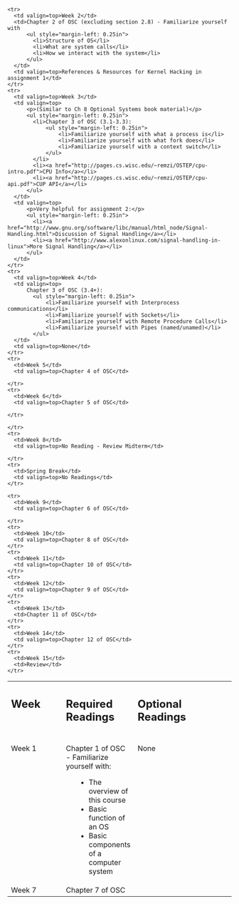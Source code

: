 <table border="0">
  <tbody>
    <tr>
      <td style="vertical-align: top; font-weight: bold;" width="150">
		<strong><h2>Week</h2></strong><br>
      </td>
      <td style="vertical-align: top; font-weight: bold;" >
        <strong><h2>Required Readings</h2></strong><br>
      </td>
      <td style="vertical-align: top; font-weight: bold;" width="300">
        <strong><h2>Optional Readings</h2></strong><br>
      </td>
    </tr>
    <tr>
      <td valign=top>Week 1</td>
      <td>Chapter 1 of OSC - Familiarize yourself with:
          <ul style="margin-left: 0.25in">
            <li>The overview of this course</li>
            <li>Basic function of an OS</li>
            <li>Basic components of a computer system</li>
          </ul>
      </td>
      <td valign=top>None</td>
    </tr>

    <tr>
      <td valign=top>Week 2</td>
      <td>Chapter 2 of OSC (excluding section 2.8) - Familiarize yourself with
          <ul style="margin-left: 0.25in">
            <li>Structure of OS</li>
            <li>What are system calls</li>
            <li>How we interact with the system</li>
          </ul>
      </td>
      <td valign=top>References & Resources for Kernel Hacking in assignment 1</td>
    </tr>
    <tr>
      <td valign=top>Week 3</td>
      <td valign=top>
          <p>(Similar to Ch 8 Optional Systems book material)</p>
          <ul style="margin-left: 0.25in">
            <li>Chapter 3 of OSC (3.1-3.3):
                <ul style="margin-left: 0.25in">
                    <li>Familiarize yourself with what a process is</li>
                    <li>Familiarize yourself with what fork does</li>
                    <li>Familiarize yourself with a context switch</li>
                </ul>
            </li>
            <li><a href="http://pages.cs.wisc.edu/~remzi/OSTEP/cpu-intro.pdf">CPU Info</a></li>
            <li><a href="http://pages.cs.wisc.edu/~remzi/OSTEP/cpu-api.pdf">CUP API</a></li>
          </ul>
      </td>
      <td valign=top>
          <p>Very helpful for assignment 2:</p>
          <ul style="margin-left: 0.25in">
            <li><a href="http://www.gnu.org/software/libc/manual/html_node/Signal-Handling.html">Discussion of Signal Handling</a></li>
            <li><a href="http://www.alexonlinux.com/signal-handling-in-linux">More Signal Handling</a></li>
          </ul>
      </td>
    </tr>
    <tr>
      <td valign=top>Week 4</td>
      <td valign=top>
          Chapter 3 of OSC (3.4+):
            <ul style="margin-left: 0.25in">
                <li>Familiarize yourself with Interprocess communications</li>
                <li>Familiarize yourself with Sockets</li>
                <li>Familiarize yourself with Remote Procedure Calls</li>
                <li>Familiarize yourself with Pipes (named/unamed)</li>
            </ul>
      </td>
      <td valign=top>None</td>
    </tr>
    <tr>
      <td>Week 5</td>
      <td valign=top>Chapter 4 of OSC</td>

    </tr>
    <tr>
      <td>Week 6</td>
      <td valign=top>Chapter 5 of OSC</td>

    </tr>
   <tr>
      <td>Week 7</td>
      <td valign=top>Chapter 7 of OSC</td>

    </tr>
    <tr>
      <td>Week 8</td>
      <td valign=top>No Reading - Review Midterm</td>

    </tr>
    <tr>
      <td>Spring Break</td>
      <td valign=top>No Readings</td>
    </tr>

    <tr>
      <td>Week 9</td>
      <td valign=top>Chapter 6 of OSC</td>

    </tr>
    <tr>
      <td>Week 10</td>
      <td valign=top>Chapter 8 of OSC</td>
    </tr>
    <tr>
      <td>Week 11</td>
      <td valign=top>Chapter 10 of OSC</td>
    </tr>
    <tr>
      <td>Week 12</td>
      <td valign=top>Chapter 9 of OSC</td>
    </tr>
    <tr>
      <td>Week 13</td>
      <td>Chapter 11 of OSC</td>
    </tr>
    <tr>
      <td>Week 14</td>
      <td valign=top>Chapter 12 of OSC</td>
    </tr>
    <tr>
      <td>Week 15</td>
      <td>Review</td>
    </tr>
  </tbody>
</table>

